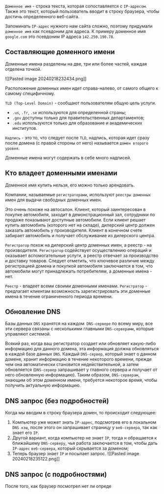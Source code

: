 
`Доменное имя` - строка текста, которая сопоставляется с `IP-адресом`. Также это текст, который пользователь вводит в строку браузера, чтобы достичь определенного веб-сайта. 

Запоминать `IP-адрес` нужного нам сайта сложно, поэтому придумали `доменное имя` как псевдоним для адреса. К примеру доменное имя `google.com` это псевдоним IP адреса `142.250.190.78`.

## Составляющие доменного имени

Доменные имена разделены на две, три или более частей, каждая отделена точкой. 

![[Pasted image 20240218232434.png]]

Расположение доменных имен идет справа-налево, от самого общего к самому специфичному.

`TLD (Top-Level Domain)` - сообщают пользователям общую цель услуги.
- `.us`, `.fr`, `.se` используются для определенной страны;
- `.gov` доступны только для правительственных департаментов;
- `.edu` используются только для образование и академических институтов.

`Надпись` - это то, что следует после `TLD`, надпись, которая идет сразу после домена (с правой стороны от него) называется `домен второго уровня`.

Доменные имена могут содержать в себе много надписей.

## Кто владеет доменными именами

Доменное имя купить нельзя, его можно только арендовать.

Компании, называемые `регистраторами`, используют `реестры доменных` имен для выдачи свободных доменных имен.

Это очень похоже на автосалон. Клиент, который заинтересован в покупке автомобиля, заходит в демонстрационный зал, сотрудники по продаже показывают доступные автомобили. Если клиент решает купить автомобиль (которого нет на складе), дилерский центр должен заказать автомобиль у производителя. Клиент в конечном счете забирает автомобиль и получает обслуживание из дилерского центра.

`Регистратор` похож на дилерский центр доменных имен, а реестр - на производителя. `Регистратор` содействует осуществлению операций и оказывает вспомогательные услуги, а реестр отвечает за производство и доставку товаров. Следует отметить, что ключевое различие между регистрацией домена и покупкой автомобиля заключается в том, что автомобили могут принадлежать потребителям, а доменные имена - нет.

`Реестр` - владеет всеми своими доменными именами.
`Регистратор` - предлагает клиентам возможность зарегистрировать эти доменные имена в течение ограниченного периода времени.

## Обновление DNS

Базы данных `DNS` хранятся на каждом` DNS-сервере` по всему миру, все эти сервера связаны с несколькими главными `DNS-серверами`, которые управляют системой.

Всякий раз, когда ваш регистратор создает или обновляет какую-либо информацию для данного домена, эта информация должна обновляться в каждой базе данных `DNS`. Каждый `DNS-сервер`, который знает о данном домене, хранит информацию в течение некоторого времени, прежде чем она автоматически становится недействительной, а затем обновляется (`DNS-сервер` запрашивает у главного сервера и получает от него обновленную информацию). Таким образом, `DNS-серверам`, знающим об этом доменном имени, требуется некоторое время, чтобы получить актуальную информацию.

## DNS запрос (без подробностей)

Когда мы вводим в строку браузера домен, то происходит следующее:
1.  Компьютер уже может знать `IP-адрес`, подсмотрев его в локальном `DNS кэш`, после этого он запрашивает страницу у `веб-сервера`, так как знает его `IP`.
2. Другой вариант, когда компьютер не знает `IP`, тогда н обращается к ближайшему `DNS-серверу`, чья работа заключается в том, чтобы дать `IP-адрес` `веб-сервера`, который скрывается за доменом;
3. Теперь браузер знает `IP` и посылает запрос.
![[Pasted image 20240218235122.png]]

## DNS запрос (с подробностями)

 После того, как браузер посмотрел нет ли опреде